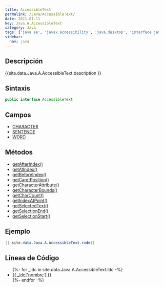 ```yaml
---
title: AccessibleText
permalink: /Java/AccessibleText/
date: 2021-01-11
key: Java.A.AccessibleText
category: Java
tags: ['java se', 'javax.accessibility', 'java.desktop', 'interface java', 'Java 1.0']
sidebar: 
  nav: java
---
```


## Descripción
{{site.data.Java.A.AccessibleText.description }}

## Sintaxis
~~~java
public interface AccessibleText
~~~

## Campos
* [CHARACTER](/Java/AccessibleText/CHARACTER)
* [SENTENCE](/Java/AccessibleText/SENTENCE)
* [WORD](/Java/AccessibleText/WORD)

## Métodos
* [getAfterIndex()](/Java/AccessibleText/getAfterIndex)
* [getAtIndex()](/Java/AccessibleText/getAtIndex)
* [getBeforeIndex()](/Java/AccessibleText/getBeforeIndex)
* [getCaretPosition()](/Java/AccessibleText/getCaretPosition)
* [getCharacterAttribute()](/Java/AccessibleText/getCharacterAttribute)
* [getCharacterBounds()](/Java/AccessibleText/getCharacterBounds)
* [getCharCount()](/Java/AccessibleText/getCharCount)
* [getIndexAtPoint()](/Java/AccessibleText/getIndexAtPoint)
* [getSelectedText()](/Java/AccessibleText/getSelectedText)
* [getSelectionEnd()](/Java/AccessibleText/getSelectionEnd)
* [getSelectionStart()](/Java/AccessibleText/getSelectionStart)

## Ejemplo
~~~java
{{ site.data.Java.A.AccessibleText.code}}
~~~

## Líneas de Código
<ul>
{%- for _ldc in site.data.Java.A.AccessibleText.ldc -%}
   <li>
       <a href="{{_ldc['url'] }}">{{ _ldc['nombre'] }}</a>
   </li>
{%- endfor -%}
</ul>
